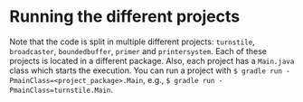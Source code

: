 # Running the different projects

Note that the code is split in multiple different projects: `turnstile`, `broadcaster`, `boundedbuffer`, `primer` and `printersystem`. Each of these projects is located in a different package. Also, each project has a `Main.java` class which starts the execution. You can run a project with `$ gradle run -PmainClass=<project_package>.Main`, e.g., `$ gradle run -PmainClass=turnstile.Main`.
